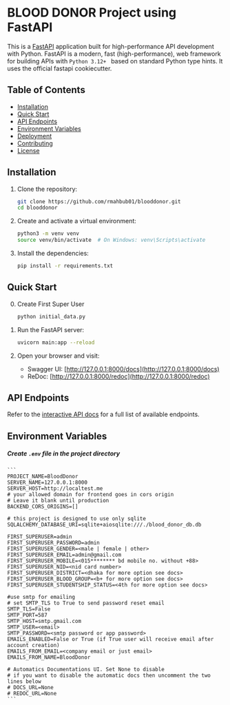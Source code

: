 # BLOOD DONOR Project using FastAPI

This is a [FastAPI](https://fastapi.tiangolo.com/) application built for high-performance API development with Python. FastAPI is a modern, fast (high-performance), web framework for building APIs with ```Python 3.12+ ``` based on standard Python type hints. It uses the official fastapi cookiecutter.

## Table of Contents

- [Installation](#installation)
- [Quick Start](#quick-start)
- [API Endpoints](#api-endpoints)
- [Environment Variables](#environment-variables)
- [Deployment](#deployment)
- [Contributing](#contributing)
- [License](#license)


## Installation

1. Clone the repository:

    ```bash
    git clone https://github.com/rmahbub01/blooddonor.git
    cd blooddonor
    ```

2. Create and activate a virtual environment:

    ```bash
    python3 -m venv venv
    source venv/bin/activate  # On Windows: venv\Scripts\activate
    ```

3. Install the dependencies:

    ```bash
    pip install -r requirements.txt
    ```

## Quick Start

00. Create First Super User
    ```bash
    python initial_data.py
    ```

1. Run the FastAPI server:

    ```bash
    uvicorn main:app --reload
    ```

2. Open your browser and visit:

    - Swagger UI: [http://127.0.0.1:8000/docs](http://127.0.0.1:8000/docs)
    - ReDoc: [http://127.0.0.1:8000/redoc](http://127.0.0.1:8000/redoc)

## API Endpoints

Refer to the [interactive API docs](http://127.0.0.1:8000/docs) for a full list of available endpoints.


## Environment Variables


##### Create ```.env``` file in the project directory

    
    ```
    PROJECT_NAME=BloodDonor
    SERVER_NAME=127.0.0.1:8000
    SERVER_HOST=http://localtest.me
    # your allowed domain for frontend goes in cors origin
    # Leave it blank until production
    BACKEND_CORS_ORIGINS=[]

    # this project is designed to use only sqlite
    SQLALCHEMY_DATABASE_URI=sqlite+aiosqlite:///./blood_donor_db.db

    FIRST_SUPERUSER=admin
    FIRST_SUPERUSER_PASSWORD=admin
    FIRST_SUPERUSER_GENDER=<male | female | other>
    FIRST_SUPERUSER_EMAIL=admin@gmail.com
    FIRST_SUPERUSER_MOBILE=<015******** bd mobile no. without +88>
    FIRST_SUPERUSER_NID=<nid card number>
    FIRST_SUPERUSER_DISTRICT=<dhaka for more option see docs>
    FIRST_SUPERUSER_BLOOD_GROUP=<b+ for more option see docs>
    FIRST_SUPERUSER_STUDENTSHIP_STATUS=<4th for more option see docs>

    #use smtp for emailing
    # set SMTP_TLS to True to send password reset email
    SMTP_TLS=False
    SMTP_PORT=587
    SMTP_HOST=smtp.gmail.com
    SMTP_USER=<email>
    SMTP_PASSWORD=<smtp password or app password>
    EMAILS_ENABLED=False or True (if True user will receive email after account creation)
    EMAILS_FROM_EMAIL=<company email or just email>
    EMAILS_FROM_NAME=BloodDonor

    # Automatics Documentations UI. Set None to disable
    # if you want to disable the automatic docs then uncomment the two lines below
    # DOCS_URL=None
    # REDOC_URL=None
    ```


